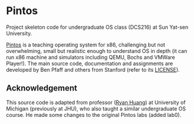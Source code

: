 # Pintos

Project skeleton code for undergraduate OS class (DCS216) at Sun Yat-sen University. 

[Pintos](http://pintos-os.org) is a teaching operating system for x86, challenging but not overwhelming, small but realistic enough to understand OS in depth (it can run x86 machine and simulators including QEMU, Bochs and VMWare Player!). The main source code, documentation and assignments are developed by Ben Pfaff and others from Stanford (refer to its [LICENSE](src/LICENSE)).

## Acknowledgement

This source code is adapted from professor ([Ryan Huang](ryanph@umich.edu)) at University of Michigan (previously at JHU), who also taught a similar undergraduate OS course. He made some changes to the original Pintos labs (added lab0).
